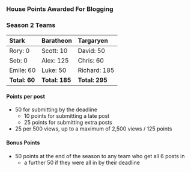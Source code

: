### House Points Awarded For Blogging

### Season 2 Teams

| Stark | Baratheon | Targaryen |
| :--- | :----- | :---------------- |
| Rory: 0 | Scott: 10 | David: 50 |
| Seb: 0 | Alex: 125 | Chris: 60 |
| Emile: 60 | Luke: 50 | Richard: 185 |
| **Total: 60** | **Total: 185** | **Total: 295** |

#### Points per post
  - 50 for submitting by the deadline
    - 10 points for submitting a late post
    - 25 points for submitting extra posts
  - 25 per 500 views, up to a maximum of 2,500 views / 125 points

#### Bonus Points
  - 50 points at the end of the season to any team who get all 6 posts in
    - a further 50 if they were all in by their deadline
